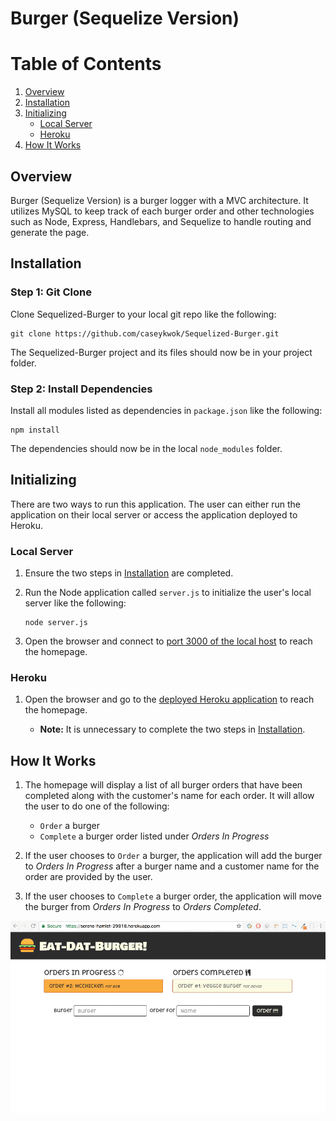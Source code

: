 # Burger (Sequelize Version)

# Table of Contents 

1. [Overview](#overview)
2. [Installation](#installation)
3. [Initializing](#initializing)
	- [Local Server](#local-server)
	- [Heroku](#heroku)
4. [How It Works](#how-it-works)

<a name="overview"></a>
## Overview

Burger (Sequelize Version) is a burger logger with a MVC architecture. It utilizes MySQL to keep track of each burger order and other technologies such as Node, Express, Handlebars, and Sequelize to handle routing and generate the page.

<a name="installation"></a>
## Installation

### Step 1: Git Clone

Clone Sequelized-Burger to your local git repo like the following:

```
git clone https://github.com/caseykwok/Sequelized-Burger.git
```

The Sequelized-Burger project and its files should now be in your project folder.

### Step 2: Install Dependencies

Install all modules listed as dependencies in `package.json` like the following:

```
npm install
```

The dependencies should now be in the local `node_modules` folder.

<a name="initializing"></a>
## Initializing

There are two ways to run this application. The user can either run the application on their local server or access the application deployed to Heroku.

<a name="local-server"></a>
### Local Server

1. Ensure the two steps in [Installation](#installation) are completed.

2. Run the Node application called `server.js` to initialize the user's local server like the following:

	```
	node server.js
	```

3. Open the browser and connect to [port 3000 of the local host](http://localhost:3000/) to reach the homepage.

<a name="heroku"></a>
### Heroku

1. Open the browser and go to the [deployed Heroku application](https://powerful-savannah-67098.herokuapp.com/) to reach the homepage.

	- **Note:** It is unnecessary to complete the two steps in [Installation](#installation).

<a name="how-it-works"></a>
## How It Works

1. The homepage will display a list of all burger orders that have been completed along with the customer's name for each order. It will allow the user to do one of the following:

	- `Order` a burger 
	- `Complete` a burger order listed under *Orders In Progress*

2. If the user chooses to `Order` a burger, the application will add the burger to *Orders In Progress* after a burger name and a customer name for the order are provided by the user.

3. If the user chooses to `Complete` a burger order, the application will move the burger from *Orders In Progress* to *Orders Completed*.

![Burger](public/assets/images/sequelize-burger.gif)

